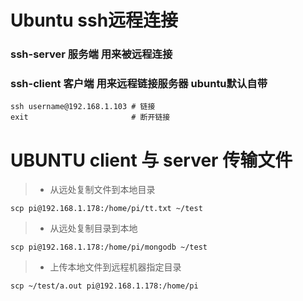 # Ubuntu ssh远程连接

### ssh-server 服务端 用来被远程连接
### ssh-client  客户端 用来远程链接服务器 ubuntu默认自带
``` shell
ssh username@192.168.1.103 # 链接
exit                       # 断开链接
``` 
# UBUNTU client 与 server 传输文件

>- 从远处复制文件到本地目录
``` shell
scp pi@192.168.1.178:/home/pi/tt.txt ~/test 
``` 

>- 从远处复制目录到本地
``` shell
scp pi@192.168.1.178:/home/pi/mongodb ~/test
``` 

>- 上传本地文件到远程机器指定目录
``` shell
scp ~/test/a.out pi@192.168.1.178:/home/pi
```

